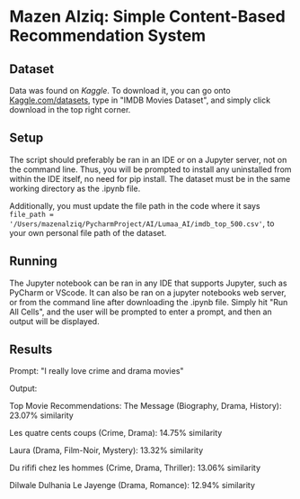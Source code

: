 # Mazen Alziq: Simple Content-Based Recommendation System


## Dataset

Data was found on *Kaggle*. To download it, you can go onto [Kaggle.com/datasets](Kaggle.com/datasets), type in "IMDB Movies Dataset", and simply click download in the top right corner.

## Setup 

The script should preferably be ran in an IDE or on a Jupyter server, not on the command line. Thus, you will be prompted to install any uninstalled from within the IDE itself, no need for pip install. The dataset must be in the same working directory as the .ipynb file. 

Additionally, you must update the file path in the code where it says `file_path = '/Users/mazenalziq/PycharmProject/AI/Lumaa_AI/imdb_top_500.csv'`, to your own personal file path of the dataset.

## Running

The Jupyter notebook can be ran in any IDE that supports Jupyter, such as PyCharm or VScode. It can also be ran on a jupyter notebooks web server, or from the command line after downloading the .ipynb file. Simply hit "Run All Cells", and the user will be prompted to enter a prompt, and then an output will be displayed.

## Results

Prompt: "I really love crime and drama movies"

Output:

Top Movie Recommendations:
The Message (Biography, Drama, History): 23.07% similarity

Les quatre cents coups (Crime, Drama): 14.75% similarity

Laura (Drama, Film-Noir, Mystery): 13.32% similarity

Du rififi chez les hommes (Crime, Drama, Thriller): 13.06% similarity

Dilwale Dulhania Le Jayenge (Drama, Romance): 12.94% similarity


